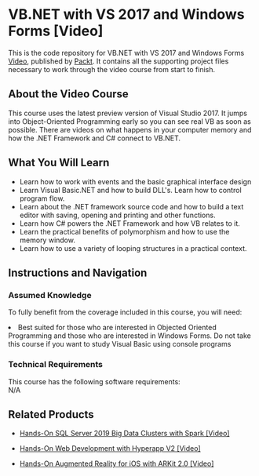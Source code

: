 # VB.NET with VS 2017 and Windows Forms [Video]
This is the code repository for VB.NET with VS 2017 and Windows Forms [Video](https://www.packtpub.com/application-development/vbnet-vs-2017-and-windows-forms-video), published by [Packt](https://www.packtpub.com/?utm_source=github). It contains all the supporting project files necessary to work through the video course from start to finish.

## About the Video Course
This course uses the latest preview version of Visual Studio 2017. It jumps into Object-Oriented Programming early so you can see real VB as soon as possible. There are videos on what happens in your computer memory and how the .NET Framework and C# connect to VB.NET.

<H2>What You Will Learn</H2>
<DIV class=book-info-will-learn-text>
<UL>
<LI>Learn how to work with events and the basic graphical interface design</LI>
<LI>Learn Visual Basic.NET and how to build DLL's. Learn how to control program flow. </LI>
<LI>Learn about the .NET framework source code and how to build a text editor with saving, opening and printing and other functions. </LI>
<LI>Learn how C# powers the .NET Framework and how VB relates to it.</LI>
<LI>Learn the practical benefits of polymorphism and how to use the memory window. </LI>
<LI>Learn how to use a variety of looping structures in a practical context.</LI></UL></DIV>

## Instructions and Navigation
### Assumed Knowledge
To fully benefit from the coverage included in this course, you will need:<br/>
<DIV class=book-info-will-learn-text>
<LI> Best suited for those who are interested in Objected Oriented Programming and those who are interested in Windows Forms. Do not take this course if you want to study Visual Basic using console programs</LI>
</UL><DIV>

### Technical Requirements
This course has the following software requirements:<br/>
N/A

## Related Products
* [Hands-On SQL Server 2019 Big Data Clusters with Spark [Video]](https://www.packtpub.com/big-data-and-business-intelligence/hands-sql-server-2019-big-data-clusters-spark-video)

* [Hands-On Web Development with Hyperapp V2 [Video]](https://www.packtpub.com/application-development/hands-web-development-hyperapp-v2-video)

* [Hands-On Augmented Reality for iOS with ARKit 2.0 [Video]](https://www.packtpub.com/application-development/hands-augmented-reality-ios-arkit-20-video)
